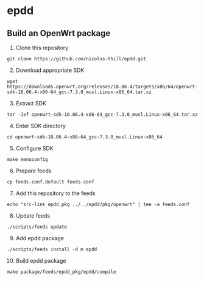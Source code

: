 # epdd

## Build an OpenWrt package

1. Clone this repository
```
git clone https://github.com/nicolas-thill/epdd.git
```
2. Download appropriate SDK
```
wget https://downloads.openwrt.org/releases/18.06.4/targets/x86/64/openwrt-sdk-18.06.4-x86-64_gcc-7.3.0_musl.Linux-x86_64.tar.xz
```
3. Extract SDK
```
tar -Jxf openwrt-sdk-18.06.4-x86-64_gcc-7.3.0_musl.Linux-x86_64.tar.xz
```
4. Enter SDK directory
```
cd openwrt-sdk-18.06.4-x86-64_gcc-7.3.0_musl.Linux-x86_64
```
5. Configure SDK
```
make menuconfig
```
6. Prepare feeds 
```
cp feeds.conf.default feeds.conf
```
7. Add this repository to the feeds
```
echo "src-link epdd_pkg ../../epdd/pkg/openwrt" | tee -a feeds.conf
```
8. Update feeds
```
./scripts/feeds update
```
9. Add epdd package
```
./scripts/feeds install -d m epdd
```
10. Build epdd package
```
make package/feeds/epdd_pkg/epdd/compile
```
